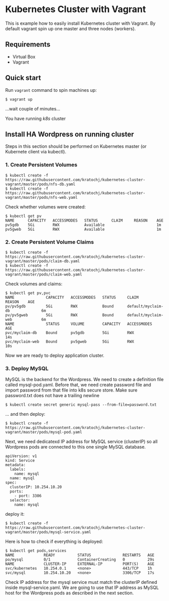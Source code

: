 # Kubernetes Cluster with Vagrant

This is example how to easily install Kubernetes cluster with Vagrant. By default vagrant spin up one master and three nodes (workers). 

## Requirements

* Virtual Box
* Vagrant

## Quick start

Run `vagrant` command to spin machines up:

	$ vagrant up 


...wait couple of minutes...

You have running _k8s_ cluster 

## Install HA Wordpress on running cluster

Steps in this section should be performed on Kubernetes master (or Kubernete client via kubectl).

### 1. Create Persistent Volumes

```
$ kubectl create -f https://raw.githubusercontent.com/kratochj/kubernetes-cluster-vagrant/master/pods/nfs-db.yaml
$ kubectl create -f https://raw.githubusercontent.com/kratochj/kubernetes-cluster-vagrant/master/pods/nfs-web.yaml
```

Check whether volumes were created:
```
$ kubectl get pv
NAME      CAPACITY   ACCESSMODES   STATUS      CLAIM     REASON    AGE
pv5gdb    5Gi        RWX           Available                       1m
pv5gweb   5Gi        RWX           Available                       1m
```

### 2. Create Persistent Volume Claims

```
$ kubectl create -f https://raw.githubusercontent.com/kratochj/kubernetes-cluster-vagrant/master/pods/claim-db.yaml
$ kubectl create -f https://raw.githubusercontent.com/kratochj/kubernetes-cluster-vagrant/master/pods/claim-web.yaml
```

Check volumes and claims:
```
$ kubectl get pv,pvc
NAME              CAPACITY   ACCESSMODES   STATUS     CLAIM                 REASON    AGE
pv/pv5gdb         5Gi        RWX           Bound      default/myclaim-db              6m
pv/pv5gweb        5Gi        RWX           Bound      default/myclaim-web             6m
NAME              STATUS     VOLUME        CAPACITY   ACCESSMODES           AGE
pvc/myclaim-db    Bound      pv5gdb        5Gi        RWX                   14s
pvc/myclaim-web   Bound      pv5gweb       5Gi        RWX                   10s
```

Now we are ready to deploy application cluster.

### 3. Deploy MySQL

MySQL is the backend for the Wordpress. We need to create a definition file called mysql-pod.yaml. Before that, we need create password file and import password from that file into k8s secure store. Make sure password.txt does not have a trailing newline

```
$ kubectl create secret generic mysql-pass --from-file=password.txt
```

... and then  deploy:

```
$ kubectl create -f https://raw.githubusercontent.com/kratochj/kubernetes-cluster-vagrant/master/pods/mysql-pod.yaml
```

Next, we need dedicatexd IP address for MySQL service (clusterIP) so all Wordpress pods are connected to this one single MySQL database.

```
apiVersion: v1
kind: Service
metadata:
  labels:
    name: mysql
  name: mysql
spec:
  clusterIP: 10.254.10.20
  ports:
    - port: 3306
  selector:
    name: mysql
```	

deploy it: 

```
$ kubectl create -f https://raw.githubusercontent.com/kratochj/kubernetes-cluster-vagrant/master/pods/mysql-service.yaml
```

Here is how to check if everything is deployed:
```
$ kubectl get pods,services
NAME             READY          STATUS              RESTARTS   AGE
po/mysql         0/1            ContainerCreating   0          29s
NAME             CLUSTER-IP     EXTERNAL-IP         PORT(S)    AGE
svc/kubernetes   10.254.0.1     <none>              443/TCP    1h
svc/mysql        10.254.10.20   <none>              3306/TCP   17s
```

Check IP address for the mysql service must match the clusterIP defined inside mysql-service.yaml. We are going to use that IP address as MySQL host for the Wordpress pods as described in the next section.
















